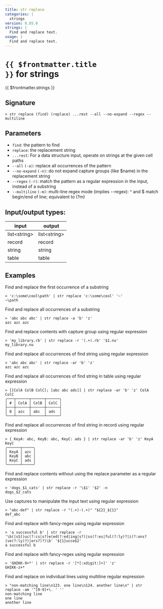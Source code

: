 ```yaml
---
title: str replace
categories: |
  strings
version: 0.85.0
strings: |
  Find and replace text.
usage: |
  Find and replace text.
---
```

<!-- This file is automatically generated. Please edit the command in https://github.com/nushell/nushell instead. -->

# <code>{{ $frontmatter.title }}</code> for strings

<div class='command-title'>{{ $frontmatter.strings }}</div>

## Signature

```> str replace (find) (replace) ...rest --all --no-expand --regex --multiline```

## Parameters

 -  `find`: the pattern to find
 -  `replace`: the replacement string
 -  `...rest`: For a data structure input, operate on strings at the given cell paths
 -  `--all` `(-a)`: replace all occurrences of the pattern
 -  `--no-expand` `(-n)`: do not expand capture groups (like $name) in the replacement string
 -  `--regex` `(-r)`: match the pattern as a regular expression in the input, instead of a substring
 -  `--multiline` `(-m)`: multi-line regex mode (implies --regex): ^ and $ match begin/end of line; equivalent to (?m)


## Input/output types:

| input        | output       |
| ------------ | ------------ |
| list\<string\> | list\<string\> |
| record       | record       |
| string       | string       |
| table        | table        |
## Examples

Find and replace the first occurrence of a substring
```shell
> 'c:\some\cool\path' | str replace 'c:\some\cool' '~'
~\path
```

Find and replace all occurrences of a substring
```shell
> 'abc abc abc' | str replace -a 'b' 'z'
azc azc azc
```

Find and replace contents with capture group using regular expression
```shell
> 'my_library.rb' | str replace -r '(.+).rb' '$1.nu'
my_library.nu
```

Find and replace all occurrences of find string using regular expression
```shell
> 'abc abc abc' | str replace -ar 'b' 'z'
azc azc azc
```

Find and replace all occurrences of find string in table using regular expression
```shell
> [[ColA ColB ColC]; [abc abc ads]] | str replace -ar 'b' 'z' ColA ColC
╭───┬──────┬──────┬──────╮
│ # │ ColA │ ColB │ ColC │
├───┼──────┼──────┼──────┤
│ 0 │ azc  │ abc  │ ads  │
╰───┴──────┴──────┴──────╯

```

Find and replace all occurrences of find string in record using regular expression
```shell
> { KeyA: abc, KeyB: abc, KeyC: ads } | str replace -ar 'b' 'z' KeyA KeyC
╭──────┬─────╮
│ KeyA │ azc │
│ KeyB │ abc │
│ KeyC │ ads │
╰──────┴─────╯
```

Find and replace contents without using the replace parameter as a regular expression
```shell
> 'dogs_$1_cats' | str replace -r '\$1' '$2' -n
dogs_$2_cats
```

Use captures to manipulate the input text using regular expression
```shell
> "abc-def" | str replace -r "(.+)-(.+)" "${2}_${1}"
def_abc
```

Find and replace with fancy-regex using regular expression
```shell
> 'a successful b' | str replace -r '\b([sS])uc(?:cs|s?)e(ed(?:ed|ing|s?)|ss(?:es|ful(?:ly)?|i(?:ons?|ve(?:ly)?)|ors?)?)\b' '${1}ucce$2'
a successful b
```

Find and replace with fancy-regex using regular expression
```shell
> 'GHIKK-9+*' | str replace -r '[*[:xdigit:]+]' 'z'
GHIKK-z+*
```

Find and replace on individual lines using multiline regular expression
```shell
> "non-matching line\n123. one line\n124. another line\n" | str replace -am '^[0-9]+\. ' ''
non-matching line
one line
another line

```
